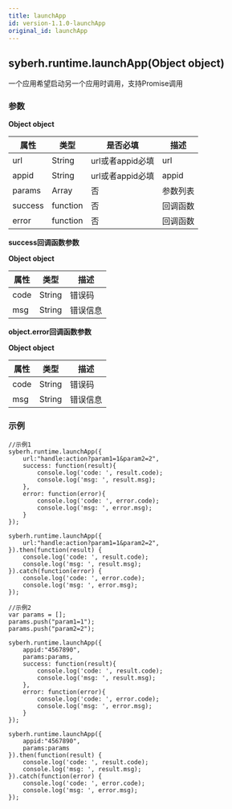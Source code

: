 ```yaml
---
title: launchApp
id: version-1.1.0-launchApp
original_id: launchApp
---
```


## syberh.runtime.launchApp(Object object)

一个应用希望启动另一个应用时调用，支持Promise调用

### 参数

**Object object**

| 属性    | 类型     | 是否必填         | 描述     |
| ------- | -------- | ---------------- | -------- |
| url     | String   | url或者appid必填 | url      |
| appid   | String   | url或者appid必填 | appid    |
| params  | Array    | 否               | 参数列表 |
| success | function | 否               | 回调函数 |
| error   | function | 否               | 回调函数 |

**success回调函数参数**

**Object object**

| 属性 | 类型   | 描述     |
| ---- | ------ | -------- |
| code | String | 错误码   |
| msg  | String | 错误信息 |

**object.error回调函数参数**

**Object object**

| 属性 | 类型   | 描述     |
| ---- | ------ | -------- |
| code | String | 错误码   |
| msg  | String | 错误信息 |

### 示例

```
//示例1
syberh.runtime.launchApp({
	url:"handle:action?param1=1&param2=2",
	success: function(result){
		console.log('code: ', result.code);
		console.log('msg: ', result.msg);
	},
	error: function(error){
		console.log('code: ', error.code);
		console.log('msg: ', error.msg);
	}
});

syberh.runtime.launchApp({
	url:"handle:action?param1=1&param2=2",
}).then(function(result) {
    console.log('code: ', result.code);
	console.log('msg: ', result.msg);
}).catch(function(error) {
    console.log('code: ', error.code);
	console.log('msg: ', error.msg);
});

//示例2
var params = [];
params.push("param1=1");
params.push("param2=2");

syberh.runtime.launchApp({
	appid:"4567890",
	params:params,
	success: function(result){
		console.log('code: ', result.code);
		console.log('msg: ', result.msg);
	},
	error: function(error){
		console.log('code: ', error.code);
		console.log('msg: ', error.msg);
	}
});

syberh.runtime.launchApp({
	appid:"4567890",
	params:params
}).then(function(result) {
    console.log('code: ', result.code);
	console.log('msg: ', result.msg);
}).catch(function(error) {
    console.log('code: ', error.code);
	console.log('msg: ', error.msg);
});
```

